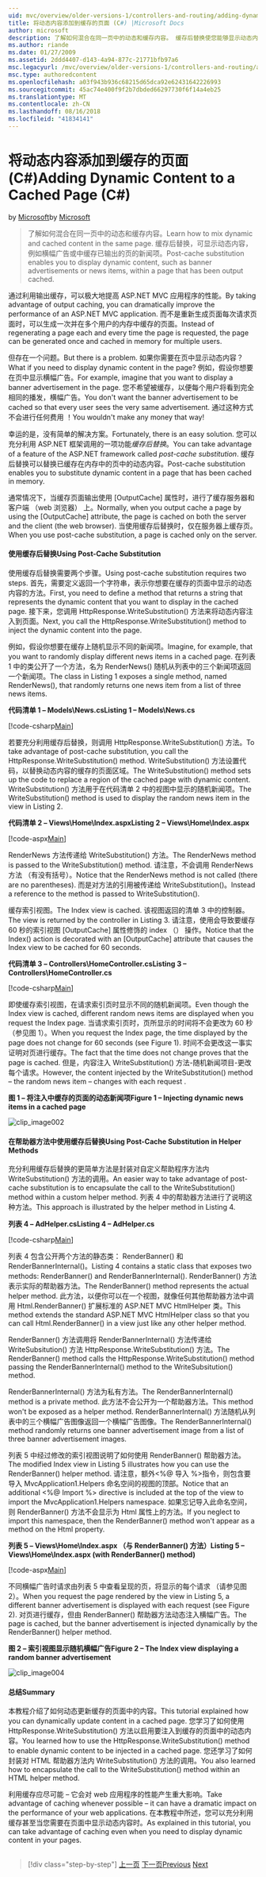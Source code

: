```yaml
---
uid: mvc/overview/older-versions-1/controllers-and-routing/adding-dynamic-content-to-a-cached-page-cs
title: 将动态内容添加到缓存的页面 (C#) |Microsoft Docs
author: microsoft
description: 了解如何混合在同一页中的动态和缓存内容。 缓存后替换使您能够显示动态内容，例如横幅广告 o...
ms.author: riande
ms.date: 01/27/2009
ms.assetid: 2ddd4407-d143-4a94-877c-21771bfb97a6
msc.legacyurl: /mvc/overview/older-versions-1/controllers-and-routing/adding-dynamic-content-to-a-cached-page-cs
msc.type: authoredcontent
ms.openlocfilehash: a03f943b936c68215d65dca92e62431642226993
ms.sourcegitcommit: 45ac74e400f9f2b7dbded66297730f6f14a4eb25
ms.translationtype: MT
ms.contentlocale: zh-CN
ms.lasthandoff: 08/16/2018
ms.locfileid: "41834141"
---
```

<a name="adding-dynamic-content-to-a-cached-page-c"></a><span data-ttu-id="bd7e9-104">将动态内容添加到缓存的页面 (C#)</span><span class="sxs-lookup"><span data-stu-id="bd7e9-104">Adding Dynamic Content to a Cached Page (C#)</span></span>
====================
<span data-ttu-id="bd7e9-105">by [Microsoft](https://github.com/microsoft)</span><span class="sxs-lookup"><span data-stu-id="bd7e9-105">by [Microsoft](https://github.com/microsoft)</span></span>

> <span data-ttu-id="bd7e9-106">了解如何混合在同一页中的动态和缓存内容。</span><span class="sxs-lookup"><span data-stu-id="bd7e9-106">Learn how to mix dynamic and cached content in the same page.</span></span> <span data-ttu-id="bd7e9-107">缓存后替换，可显示动态内容，例如横幅广告或中缓存已输出的页的新闻项。</span><span class="sxs-lookup"><span data-stu-id="bd7e9-107">Post-cache substitution enables you to display dynamic content, such as banner advertisements or news items, within a page that has been output cached.</span></span>


<span data-ttu-id="bd7e9-108">通过利用输出缓存，可以极大地提高 ASP.NET MVC 应用程序的性能。</span><span class="sxs-lookup"><span data-stu-id="bd7e9-108">By taking advantage of output caching, you can dramatically improve the performance of an ASP.NET MVC application.</span></span> <span data-ttu-id="bd7e9-109">而不是重新生成页面每次请求页面时，可以生成一次并在多个用户的内存中缓存的页面。</span><span class="sxs-lookup"><span data-stu-id="bd7e9-109">Instead of regenerating a page each and every time the page is requested, the page can be generated once and cached in memory for multiple users.</span></span>

<span data-ttu-id="bd7e9-110">但存在一个问题。</span><span class="sxs-lookup"><span data-stu-id="bd7e9-110">But there is a problem.</span></span> <span data-ttu-id="bd7e9-111">如果你需要在页中显示动态内容？</span><span class="sxs-lookup"><span data-stu-id="bd7e9-111">What if you need to display dynamic content in the page?</span></span> <span data-ttu-id="bd7e9-112">例如，假设你想要在页中显示横幅广告。</span><span class="sxs-lookup"><span data-stu-id="bd7e9-112">For example, imagine that you want to display a banner advertisement in the page.</span></span> <span data-ttu-id="bd7e9-113">您不希望被缓存，以便每个用户将看到完全相同的播发，横幅广告。</span><span class="sxs-lookup"><span data-stu-id="bd7e9-113">You don't want the banner advertisement to be cached so that every user sees the very same advertisement.</span></span> <span data-ttu-id="bd7e9-114">通过这种方式不会进行任何费用 ！</span><span class="sxs-lookup"><span data-stu-id="bd7e9-114">You wouldn't make any money that way!</span></span>

<span data-ttu-id="bd7e9-115">幸运的是，没有简单的解决方案。</span><span class="sxs-lookup"><span data-stu-id="bd7e9-115">Fortunately, there is an easy solution.</span></span> <span data-ttu-id="bd7e9-116">您可以充分利用 ASP.NET 框架调用的一项功能*缓存后替换*。</span><span class="sxs-lookup"><span data-stu-id="bd7e9-116">You can take advantage of a feature of the ASP.NET framework called *post-cache substitution*.</span></span> <span data-ttu-id="bd7e9-117">缓存后替换可以替换已缓存在内存中的页中的动态内容。</span><span class="sxs-lookup"><span data-stu-id="bd7e9-117">Post-cache substitution enables you to substitute dynamic content in a page that has been cached in memory.</span></span>


<span data-ttu-id="bd7e9-118">通常情况下，当缓存页面输出使用 [OutputCache] 属性时，进行了缓存服务器和客户端 （web 浏览器） 上。</span><span class="sxs-lookup"><span data-stu-id="bd7e9-118">Normally, when you output cache a page by using the [OutputCache] attribute, the page is cached on both the server and the client (the web browser).</span></span> <span data-ttu-id="bd7e9-119">当使用缓存后替换时，仅在服务器上缓存页。</span><span class="sxs-lookup"><span data-stu-id="bd7e9-119">When you use post-cache substitution, a page is cached only on the server.</span></span>


#### <a name="using-post-cache-substitution"></a><span data-ttu-id="bd7e9-120">使用缓存后替换</span><span class="sxs-lookup"><span data-stu-id="bd7e9-120">Using Post-Cache Substitution</span></span>

<span data-ttu-id="bd7e9-121">使用缓存后替换需要两个步骤。</span><span class="sxs-lookup"><span data-stu-id="bd7e9-121">Using post-cache substitution requires two steps.</span></span> <span data-ttu-id="bd7e9-122">首先，需要定义返回一个字符串，表示你想要在缓存的页面中显示的动态内容的方法。</span><span class="sxs-lookup"><span data-stu-id="bd7e9-122">First, you need to define a method that returns a string that represents the dynamic content that you want to display in the cached page.</span></span> <span data-ttu-id="bd7e9-123">接下来，您调用 HttpResponse.WriteSubstitution() 方法来将动态内容注入到页面。</span><span class="sxs-lookup"><span data-stu-id="bd7e9-123">Next, you call the HttpResponse.WriteSubstitution() method to inject the dynamic content into the page.</span></span>

<span data-ttu-id="bd7e9-124">例如，假设你想要在缓存上随机显示不同的新闻项。</span><span class="sxs-lookup"><span data-stu-id="bd7e9-124">Imagine, for example, that you want to randomly display different news items in a cached page.</span></span> <span data-ttu-id="bd7e9-125">在列表 1 中的类公开了一个方法，名为 RenderNews() 随机从列表中的三个新闻项返回一个新闻项。</span><span class="sxs-lookup"><span data-stu-id="bd7e9-125">The class in Listing 1 exposes a single method, named RenderNews(), that randomly returns one news item from a list of three news items.</span></span>

<span data-ttu-id="bd7e9-126">**代码清单 1 – Models\News.cs**</span><span class="sxs-lookup"><span data-stu-id="bd7e9-126">**Listing 1 – Models\News.cs**</span></span>

[!code-csharp[Main](adding-dynamic-content-to-a-cached-page-cs/samples/sample1.cs)]

<span data-ttu-id="bd7e9-127">若要充分利用缓存后替换，则调用 HttpResponse.WriteSubstitution() 方法。</span><span class="sxs-lookup"><span data-stu-id="bd7e9-127">To take advantage of post-cache substitution, you call the HttpResponse.WriteSubstitution() method.</span></span> <span data-ttu-id="bd7e9-128">WriteSubstitution() 方法设置代码，以替换动态内容的缓存的页面区域。</span><span class="sxs-lookup"><span data-stu-id="bd7e9-128">The WriteSubstitution() method sets up the code to replace a region of the cached page with dynamic content.</span></span> <span data-ttu-id="bd7e9-129">WriteSubstitution() 方法用于在代码清单 2 中的视图中显示的随机新闻项。</span><span class="sxs-lookup"><span data-stu-id="bd7e9-129">The WriteSubstitution() method is used to display the random news item in the view in Listing 2.</span></span>

<span data-ttu-id="bd7e9-130">**代码清单 2 – Views\Home\Index.aspx**</span><span class="sxs-lookup"><span data-stu-id="bd7e9-130">**Listing 2 – Views\Home\Index.aspx**</span></span>

[!code-aspx[Main](adding-dynamic-content-to-a-cached-page-cs/samples/sample2.aspx)]

<span data-ttu-id="bd7e9-131">RenderNews 方法传递给 WriteSubstitution() 方法。</span><span class="sxs-lookup"><span data-stu-id="bd7e9-131">The RenderNews method is passed to the WriteSubstitution() method.</span></span> <span data-ttu-id="bd7e9-132">请注意，不会调用 RenderNews 方法 （有没有括号）。</span><span class="sxs-lookup"><span data-stu-id="bd7e9-132">Notice that the RenderNews method is not called (there are no parentheses).</span></span> <span data-ttu-id="bd7e9-133">而是对方法的引用被传递给 WriteSubstitution()。</span><span class="sxs-lookup"><span data-stu-id="bd7e9-133">Instead a reference to the method is passed to WriteSubstitution().</span></span>

<span data-ttu-id="bd7e9-134">缓存索引视图。</span><span class="sxs-lookup"><span data-stu-id="bd7e9-134">The Index view is cached.</span></span> <span data-ttu-id="bd7e9-135">该视图返回的清单 3 中的控制器。</span><span class="sxs-lookup"><span data-stu-id="bd7e9-135">The view is returned by the controller in Listing 3.</span></span> <span data-ttu-id="bd7e9-136">请注意，使用会导致要缓存 60 秒的索引视图 [OutputCache] 属性修饰的 index （） 操作。</span><span class="sxs-lookup"><span data-stu-id="bd7e9-136">Notice that the Index() action is decorated with an [OutputCache] attribute that causes the Index view to be cached for 60 seconds.</span></span>

<span data-ttu-id="bd7e9-137">**代码清单 3 – Controllers\HomeController.cs**</span><span class="sxs-lookup"><span data-stu-id="bd7e9-137">**Listing 3 – Controllers\HomeController.cs**</span></span>

[!code-csharp[Main](adding-dynamic-content-to-a-cached-page-cs/samples/sample3.cs)]

<span data-ttu-id="bd7e9-138">即使缓存索引视图，在请求索引页时显示不同的随机新闻项。</span><span class="sxs-lookup"><span data-stu-id="bd7e9-138">Even though the Index view is cached, different random news items are displayed when you request the Index page.</span></span> <span data-ttu-id="bd7e9-139">当请求索引页时，页所显示的时间将不会更改为 60 秒 （参见图 1）。</span><span class="sxs-lookup"><span data-stu-id="bd7e9-139">When you request the Index page, the time displayed by the page does not change for 60 seconds (see Figure 1).</span></span> <span data-ttu-id="bd7e9-140">时间不会更改这一事实证明对页进行缓存。</span><span class="sxs-lookup"><span data-stu-id="bd7e9-140">The fact that the time does not change proves that the page is cached.</span></span> <span data-ttu-id="bd7e9-141">但是，内容注入 WriteSubstitution() 方法-随机新闻项目-更改每个请求。</span><span class="sxs-lookup"><span data-stu-id="bd7e9-141">However, the content injected by the WriteSubstitution() method – the random news item – changes with each request .</span></span>

<span data-ttu-id="bd7e9-142">**图 1 – 将注入中缓存的页面的动态新闻项**</span><span class="sxs-lookup"><span data-stu-id="bd7e9-142">**Figure 1 – Injecting dynamic news items in a cached page**</span></span>

![clip_image002](adding-dynamic-content-to-a-cached-page-cs/_static/image1.jpg)

#### <a name="using-post-cache-substitution-in-helper-methods"></a><span data-ttu-id="bd7e9-144">在帮助器方法中使用缓存后替换</span><span class="sxs-lookup"><span data-stu-id="bd7e9-144">Using Post-Cache Substitution in Helper Methods</span></span>

<span data-ttu-id="bd7e9-145">充分利用缓存后替换的更简单方法是封装对自定义帮助程序方法内 WriteSubstitution() 方法的调用。</span><span class="sxs-lookup"><span data-stu-id="bd7e9-145">An easier way to take advantage of post-cache substitution is to encapsulate the call to the WriteSubstitution() method within a custom helper method.</span></span> <span data-ttu-id="bd7e9-146">列表 4 中的帮助器方法进行了说明这种方法。</span><span class="sxs-lookup"><span data-stu-id="bd7e9-146">This approach is illustrated by the helper method in Listing 4.</span></span>

<span data-ttu-id="bd7e9-147">**列表 4 – AdHelper.cs**</span><span class="sxs-lookup"><span data-stu-id="bd7e9-147">**Listing 4 – AdHelper.cs**</span></span>

[!code-csharp[Main](adding-dynamic-content-to-a-cached-page-cs/samples/sample4.cs)]

<span data-ttu-id="bd7e9-148">列表 4 包含公开两个方法的静态类： RenderBanner() 和 RenderBannerInternal()。</span><span class="sxs-lookup"><span data-stu-id="bd7e9-148">Listing 4 contains a static class that exposes two methods: RenderBanner() and RenderBannerInternal().</span></span> <span data-ttu-id="bd7e9-149">RenderBanner() 方法表示实际的帮助器方法。</span><span class="sxs-lookup"><span data-stu-id="bd7e9-149">The RenderBanner() method represents the actual helper method.</span></span> <span data-ttu-id="bd7e9-150">此方法，以便你可以在一个视图，就像任何其他帮助器方法中调用 Html.RenderBanner() 扩展标准的 ASP.NET MVC HtmlHelper 类。</span><span class="sxs-lookup"><span data-stu-id="bd7e9-150">This method extends the standard ASP.NET MVC HtmlHelper class so that you can call Html.RenderBanner() in a view just like any other helper method.</span></span>

<span data-ttu-id="bd7e9-151">RenderBanner() 方法调用将 RenderBannerInternal() 方法传递给 WriteSubsitution() 方法 HttpResponse.WriteSubstitution() 方法。</span><span class="sxs-lookup"><span data-stu-id="bd7e9-151">The RenderBanner() method calls the HttpResponse.WriteSubstitution() method passing the RenderBannerInternal() method to the WriteSubsitution() method.</span></span>

<span data-ttu-id="bd7e9-152">RenderBannerInternal() 方法为私有方法。</span><span class="sxs-lookup"><span data-stu-id="bd7e9-152">The RenderBannerInternal() method is a private method.</span></span> <span data-ttu-id="bd7e9-153">此方法不会公开为一个帮助器方法。</span><span class="sxs-lookup"><span data-stu-id="bd7e9-153">This method won't be exposed as a helper method.</span></span> <span data-ttu-id="bd7e9-154">RenderBannerInternal() 方法随机从列表中的三个横幅广告图像返回一个横幅广告图像。</span><span class="sxs-lookup"><span data-stu-id="bd7e9-154">The RenderBannerInternal() method randomly returns one banner advertisement image from a list of three banner advertisement images.</span></span>

<span data-ttu-id="bd7e9-155">列表 5 中经过修改的索引视图说明了如何使用 RenderBanner() 帮助器方法。</span><span class="sxs-lookup"><span data-stu-id="bd7e9-155">The modified Index view in Listing 5 illustrates how you can use the RenderBanner() helper method.</span></span> <span data-ttu-id="bd7e9-156">请注意，额外&lt;%@ 导入 %&gt;指令，则包含要导入 MvcApplication1.Helpers 命名空间的视图的顶部。</span><span class="sxs-lookup"><span data-stu-id="bd7e9-156">Notice that an additional &lt;%@ Import %&gt; directive is included at the top of the view to import the MvcApplication1.Helpers namespace.</span></span> <span data-ttu-id="bd7e9-157">如果忘记导入此命名空间，则 RenderBanner() 方法不会显示为 Html 属性上的方法。</span><span class="sxs-lookup"><span data-stu-id="bd7e9-157">If you neglect to import this namespace, then the RenderBanner() method won't appear as a method on the Html property.</span></span>

<span data-ttu-id="bd7e9-158">**列表 5 – Views\Home\Index.aspx （与 RenderBanner() 方法）**</span><span class="sxs-lookup"><span data-stu-id="bd7e9-158">**Listing 5 – Views\Home\Index.aspx (with RenderBanner() method)**</span></span>

[!code-aspx[Main](adding-dynamic-content-to-a-cached-page-cs/samples/sample5.aspx)]

<span data-ttu-id="bd7e9-159">不同横幅广告时请求由列表 5 中查看呈现的页，将显示的每个请求 （请参见图 2）。</span><span class="sxs-lookup"><span data-stu-id="bd7e9-159">When you request the page rendered by the view in Listing 5, a different banner advertisement is displayed with each request (see Figure 2).</span></span> <span data-ttu-id="bd7e9-160">对页进行缓存，但由 RenderBanner() 帮助器方法动态注入横幅广告。</span><span class="sxs-lookup"><span data-stu-id="bd7e9-160">The page is cached, but the banner advertisement is injected dynamically by the RenderBanner() helper method.</span></span>

<span data-ttu-id="bd7e9-161">**图 2 – 索引视图显示随机横幅广告**</span><span class="sxs-lookup"><span data-stu-id="bd7e9-161">**Figure 2 – The Index view displaying a random banner advertisement**</span></span>

![clip_image004](adding-dynamic-content-to-a-cached-page-cs/_static/image2.jpg)

#### <a name="summary"></a><span data-ttu-id="bd7e9-163">总结</span><span class="sxs-lookup"><span data-stu-id="bd7e9-163">Summary</span></span>

<span data-ttu-id="bd7e9-164">本教程介绍了如何动态更新缓存的页面中的内容。</span><span class="sxs-lookup"><span data-stu-id="bd7e9-164">This tutorial explained how you can dynamically update content in a cached page.</span></span> <span data-ttu-id="bd7e9-165">您学习了如何使用 HttpResponse.WriteSubstitution() 方法以启用要注入到缓存的页面中的动态内容。</span><span class="sxs-lookup"><span data-stu-id="bd7e9-165">You learned how to use the HttpResponse.WriteSubstitution() method to enable dynamic content to be injected in a cached page.</span></span> <span data-ttu-id="bd7e9-166">您还学习了如何封装对 HTML 帮助器方法内 WriteSubstitution() 方法的调用。</span><span class="sxs-lookup"><span data-stu-id="bd7e9-166">You also learned how to encapsulate the call to the WriteSubstitution() method within an HTML helper method.</span></span>

<span data-ttu-id="bd7e9-167">利用缓存应尽可能 – 它会对 web 应用程序的性能产生重大影响。</span><span class="sxs-lookup"><span data-stu-id="bd7e9-167">Take advantage of caching whenever possible – it can have a dramatic impact on the performance of your web applications.</span></span> <span data-ttu-id="bd7e9-168">在本教程中所述，您可以充分利用缓存甚至当您需要在页面中显示动态内容时。</span><span class="sxs-lookup"><span data-stu-id="bd7e9-168">As explained in this tutorial, you can take advantage of caching even when you need to display dynamic content in your pages.</span></span>

## 

## 

> [!div class="step-by-step"]
> <span data-ttu-id="bd7e9-169">[上一页](improving-performance-with-output-caching-cs.md)
> [下一页](creating-a-controller-cs.md)</span><span class="sxs-lookup"><span data-stu-id="bd7e9-169">[Previous](improving-performance-with-output-caching-cs.md)
[Next](creating-a-controller-cs.md)</span></span>
